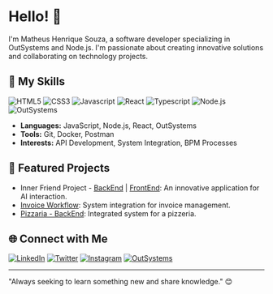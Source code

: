 # Hello! 👋

I'm Matheus Henrique Souza, a software developer specializing in OutSystems and Node.js. I'm passionate about creating innovative solutions and collaborating on technology projects.

## 🚀 My Skills
![HTML5](https://img.shields.io/badge/HTML5-E34F26?style=for-the-badge&logo=html5&logoColor=white)
![CSS3](https://img.shields.io/badge/CSS3-1572B6?style=for-the-badge&logo=css3&logoColor=white)
![Javascript](https://img.shields.io/badge/JavaScript-323330?style=for-the-badge&logo=javascript&logoColor=F7DF1E)
![React](https://img.shields.io/badge/React-20232A?style=for-the-badge&logo=react&logoColor=61DAFB)
![Typescript](https://img.shields.io/badge/TypeScript-007ACC?style=for-the-badge&logo=typescript&logoColor=white)
![Node.js](https://img.shields.io/badge/Node.js-43853D?style=for-the-badge&logo=node-dot-js&logoColor=white)
![OutSystems](https://img.shields.io/badge/OutSystems-FF5200?style=for-the-badge&logo=outsystems&logoColor=white)
- **Languages:** JavaScript, Node.js, React, OutSystems
- **Tools:** Git, Docker, Postman
- **Interests:** API Development, System Integration, BPM Processes

## 🌟 Featured Projects

- Inner Friend Project - [BackEnd](https://github.com/TechMind-Innovations/InnerFriend) | [FrontEnd](https://github.com/TechMind-Innovations/InnerFriend_FE): An innovative application for AI interaction.
- [Invoice Workflow](https://github.com/matheussouza17/Workflows_BE): System integration for invoice management.
- [Pizzaria - BackEnd](https://github.com/matheussouza17/Pizzaria-BackEnd): Integrated system for a pizzeria.

## 🌐 Connect with Me
[![LinkedIn](https://img.shields.io/badge/LinkedIn-0077B5?style=for-the-badge&logo=linkedin&logoColor=white)](https://www.linkedin.com/in/matheus-henrique-souza-a453a5231)
[![Twitter](https://img.shields.io/badge/Twitter-1DA1F2?style=for-the-badge&logo=twitter&logoColor=white)](https://x.com/Matheus_17H)
[![Instagram](https://img.shields.io/badge/Instagram-E4405F?style=for-the-badge&logo=instagram&logoColor=white)](https://www.instagram.com/matheus_21_07)
[![OutSystems](https://img.shields.io/badge/OutSystems-FF5200?style=for-the-badge&logo=outsystems&logoColor=white)](https://www.outsystems.com/profile/auvjvktewk)

---

"Always seeking to learn something new and share knowledge." 😊
